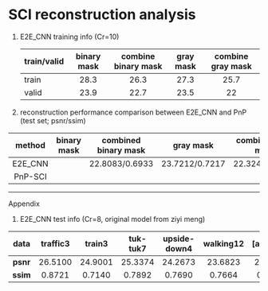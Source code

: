 # SCI reconstruction analysis

1. E2E_CNN training info (Cr=10)

   | train/valid | binary mask | combine binary mask | gray mask | combine gray mask |
   | ----------- | :---------: | :-----------------: | :-------: | :---------------: |
   | train       |    28.3     |        26.3         |   27.3    |       25.7        |
   | valid       |    23.9     |        22.7         |   23.5    |        22         |

   

2. reconstruction performance comparison between E2E_CNN and PnP (test set; psnr/ssim)

| method  | binary mask | combined binary mask |   gray mask    | combined gray mask |
| :-----: | ----------- | :------------------: | :------------: | :----------------: |
| E2E_CNN |             |    22.8083/0.6933    | 23.7212/0.7217 |   22.3240/0.6698   |
| PnP-SCI |             |                      |                |                    |





---

Appendix

1. E2E_CNN test info (Cr=8, original model from ziyi meng)

|   data   | traffic3 | train3  | tuk-tuk7 | upside-down4 | walking12 | [average] |
| :------: | :------: | :-----: | :------: | :----------: | :-------: | :-------: |
| **psnr** | 26.5100  | 24.9001 | 25.3374  |   24.2673    |  23.6823  |  24.9394  |
| **ssim** |  0.8721  | 0.7140  |  0.7892  |    0.7690    |  0.7664   |  0.7821   |

